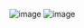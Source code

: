 ![image](https://github.com/user-attachments/assets/3c53d5cb-4ae5-4150-bd26-76b100113c71)
![image](https://github.com/user-attachments/assets/872f92c3-244e-46e9-b09c-1cb32081e7a3)


